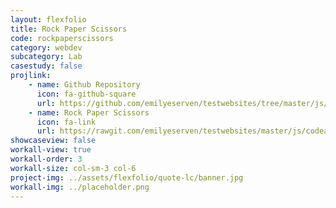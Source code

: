 ```yaml
---
layout: flexfolio
title: Rock Paper Scissors
code: rockpaperscissors
category: webdev
subcategory: Lab
casestudy: false
projlink:
    - name: Github Repository
      icon: fa-github-square
      url: https://github.com/emilyeserven/testwebsites/tree/master/js/codeacademy
    - name: Rock Paper Scissors
      icon: fa-link
      url: https://rawgit.com/emilyeserven/testwebsites/master/js/codeacademy/rock-paper-scissors.html
showcaseview: false
workall-view: true
workall-order: 3
workall-size: col-sm-3 col-6
project-img: ../assets/flexfolio/quote-lc/banner.jpg
workall-img: ../placeholder.png
---
```

